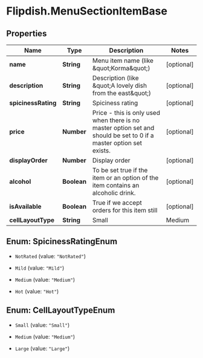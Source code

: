 # Flipdish.MenuSectionItemBase

## Properties
Name | Type | Description | Notes
------------ | ------------- | ------------- | -------------
**name** | **String** | Menu item name (like \&quot;Korma\&quot;) | [optional] 
**description** | **String** | Description (like \&quot;A lovely dish from the east\&quot;) | [optional] 
**spicinessRating** | **String** | Spiciness rating | [optional] 
**price** | **Number** | Price - this is only used when there is no master option set and should be set to 0 if a master option set exists. | [optional] 
**displayOrder** | **Number** | Display order | [optional] 
**alcohol** | **Boolean** | To be set true if the item or an option of the item contains an alcoholic drink. | [optional] 
**isAvailable** | **Boolean** | True if we accept orders for this item still | [optional] 
**cellLayoutType** | **String** | Small | Medium | Large  Affects the layout of the menu. | [optional] 


<a name="SpicinessRatingEnum"></a>
## Enum: SpicinessRatingEnum


* `NotRated` (value: `"NotRated"`)

* `Mild` (value: `"Mild"`)

* `Medium` (value: `"Medium"`)

* `Hot` (value: `"Hot"`)




<a name="CellLayoutTypeEnum"></a>
## Enum: CellLayoutTypeEnum


* `Small` (value: `"Small"`)

* `Medium` (value: `"Medium"`)

* `Large` (value: `"Large"`)




